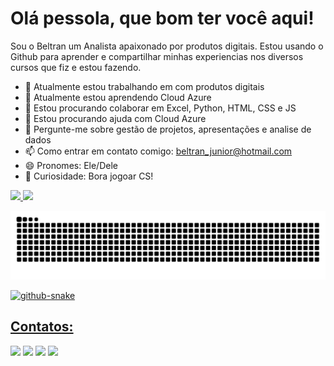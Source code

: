 # Olá pessola, que bom ter você aqui!
Sou o Beltran um Analista apaixonado por produtos digitais. Estou usando o Github para aprender e compartilhar minhas experiencias nos diversos cursos que fiz e estou fazendo.

- 🔭 Atualmente estou trabalhando em com produtos digitais
- 🌱 Atualmente estou aprendendo Cloud Azure
- :roller_coaster: Estou procurando colaborar em Excel, Python, HTML, CSS e JS
- 🤔 Estou procurando ajuda com Cloud Azure
- 💬 Pergunte-me sobre gestão de projetos, apresentações e analise de dados
- 📫 Como entrar em contato comigo: beltran_junior@hotmail.com
- 😄 Pronomes: Ele/Dele
- :gun: Curiosidade: Bora jogoar CS!

<div>
<a href="https://github.com/ofion87">
<img loading="lazy" height="180em" src="https://github-readme-stats.vercel.app/api/top-langs/?username=ofion87&layout=compact&langs_count=7&theme=dracula"/>
<img loading="lazy" height="180em" src="https://github-readme-stats.vercel.app/api?username=ofion87&show_icons=true&theme=dracula&include_all_commits=true&count_private=true"/>
</div>

![Snake animation](https://github.com/ofion87/ofion87/blob/output/github-contribution-grid-snake.svg)

<picture>
  <source media="(prefers-color-scheme: dark)" srcset="github-snake-dark.svg" />
  <source media="(prefers-color-scheme: light)" srcset="github-snake.svg" />
  <img alt="github-snake" src="github-snake.svg" />
</picture>

## Contatos:

<div>
<a href="https://instagram.com/beltran_junior" target="_blank"><img loading="lazy" src="https://img.shields.io/badge/-Instagram-%23E4405F?style=for-the-badge&logo=instagram&logoColor=white" target="_blank"></a>
<a href="https://www.twitch.tv/beltran_junio" target="_blank"><img loading="lazy" src="https://img.shields.io/badge/Twitch-9146FF?style=for-the-badge&logo=twitch&logoColor=white" target="_blank"></a>
<a href = "mailto:beltran_junior@hotmail.com"><img loading="lazy" src="https://img.shields.io/badge/Gmail-D14836?style=for-the-badge&logo=gmail&logoColor=white" target="_blank"></a>
<a href="https://www.linkedin.com/in/jos%C3%A9-antonio-beltran-junior-65808a59/" target="_blank"><img loading="lazy" src="https://img.shields.io/badge/-LinkedIn-%230077B5?style=for-the-badge&logo=linkedin&logoColor=white" target="_blank"></a>   
</div>
